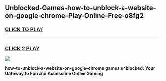 
## Unblocked-Games-how-to-unblock-a-website-on-google-chrome-Play-Online-Free-o8fg2
<h3>
<a href="https://premium76.site?title=how-to-unblock-a-website-on-google-chrome&ref=26A">CLICK TO PLAY</a></h3>
<hr>

<h3>
<a href="https://premium76.site?title=how-to-unblock-a-website-on-google-chrome&ref=26A">CLICK 2 PLAY</a>
  
</h3>

<a href="https://premium76.site?title=how-to-unblock-a-website-on-google-chrome&ref=26A"><img src="https://clearcache.store/games.png"></a>


**how-to-unblock-a-website-on-google-chrome games unblocked: Your Gateway to Fun and Accessible Online Gaming**
